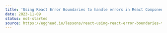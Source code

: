 ```yaml
---
title: 'Using React Error Boundaries to handle errors in React Components'
date: 2023-11-09
status: not-started
source: https://egghead.io/lessons/react-using-react-error-boundaries-to-handle-errors-in-react-components
---
```


